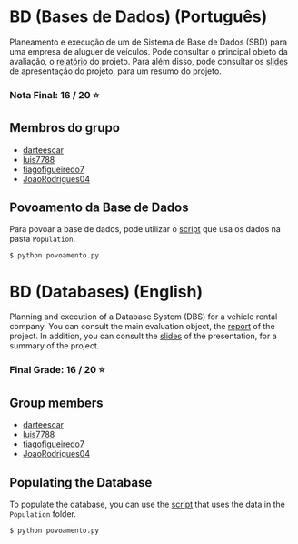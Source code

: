 # BD (Bases de Dados) (Português)
Planeamento e execução de um de Sistema de Base de Dados (SBD) para uma empresa de aluguer de veículos. Pode consultar o principal objeto da avaliação, o [relatório](Relatorio-BD-Final.pdf) do projeto. Para além disso, pode consultar os [slides](slides.pdf) de apresentação do projeto, para um resumo do projeto.

### Nota Final: 16 / 20 ⭐️

## Membros do grupo

* [darteescar](https://github.com/darteescar)
* [luis7788](https://github.com/luis7788)
* [tiagofigueiredo7](https://github.com/tiagofigueiredo7)
* [JoaoRodrigues04](https://github.com/JoaoRodrigues04)

## Povoamento da Base de Dados
Para povoar a base de dados, pode utilizar o [script](povoamento.py) que usa os dados na pasta `Population`.

```console
$ python povoamento.py
```

# BD (Databases) (English)
Planning and execution of a Database System (DBS) for a vehicle rental company. You can consult the main evaluation object, the [report](Relatorio-BD-Final.pdf) of the project. In addition, you can consult the [slides](slides.pdf) of the presentation, for a summary of the project.

### Final Grade: 16 / 20 ⭐️

## Group members

* [darteescar](https://github.com/darteescar)
* [luis7788](https://github.com/luis7788)
* [tiagofigueiredo7](https://github.com/tiagofigueiredo7)
* [JoaoRodrigues04](https://github.com/JoaoRodrigues04)

## Populating the Database
To populate the database, you can use the [script](povoamento.py) that uses the data in the `Population` folder.

```console
$ python povoamento.py
```
